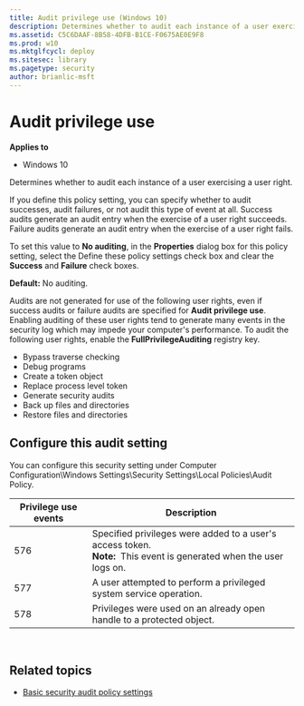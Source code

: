 ```yaml
---
title: Audit privilege use (Windows 10)
description: Determines whether to audit each instance of a user exercising a user right.
ms.assetid: C5C6DAAF-8B58-4DFB-B1CE-F0675AE0E9F8
ms.prod: w10
ms.mktglfcycl: deploy
ms.sitesec: library
ms.pagetype: security
author: brianlic-msft
---
```


# Audit privilege use

**Applies to**
-   Windows 10

Determines whether to audit each instance of a user exercising a user right.

If you define this policy setting, you can specify whether to audit successes, audit failures, or not audit this type of event at all. Success audits generate an audit entry when the exercise of a user right succeeds. Failure audits generate an audit entry when the exercise of a user right fails.

To set this value to **No auditing**, in the **Properties** dialog box for this policy setting, select the Define these policy settings check box and clear the **Success** and **Failure** check boxes.

**Default:** No auditing.

Audits are not generated for use of the following user rights, even if success audits or failure audits are specified for **Audit privilege use**. Enabling auditing of these user rights tend to generate many events in the security log which may impede your computer's performance. To audit the following user rights, enable the **FullPrivilegeAuditing** registry key.

-   Bypass traverse checking
-   Debug programs
-   Create a token object
-   Replace process level token
-   Generate security audits
-   Back up files and directories
-   Restore files and directories

## Configure this audit setting

You can configure this security setting under Computer Configuration\\Windows Settings\\Security Settings\\Local Policies\\Audit Policy.

| Privilege use events | Description |
| - | - |
| 576 | Specified privileges were added to a user's access token.<br>**Note:**  This event is generated when the user logs on.|
| 577 | A user attempted to perform a privileged system service operation. |
| 578 | Privileges were used on an already open handle to a protected object. | 
 
## Related topics

- [Basic security audit policy settings](basic-security-audit-policy-settings.md)
 
 
